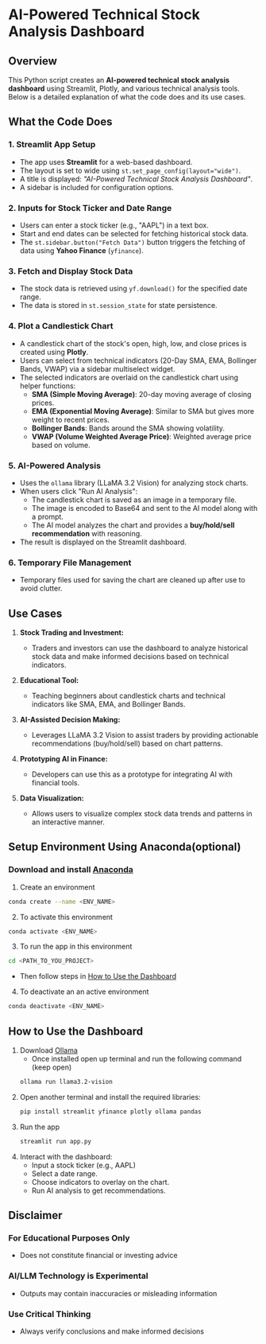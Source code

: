 # AI-Powered Technical Stock Analysis Dashboard

## **Overview**
This Python script creates an **AI-powered technical stock analysis dashboard** using Streamlit, Plotly, and various technical analysis tools. Below is a detailed explanation of what the code does and its use cases.



## **What the Code Does**

### **1. Streamlit App Setup**
- The app uses **Streamlit** for a web-based dashboard.
- The layout is set to wide using `st.set_page_config(layout="wide")`.
- A title is displayed: *"AI-Powered Technical Stock Analysis Dashboard"*.
- A sidebar is included for configuration options.



### **2. Inputs for Stock Ticker and Date Range**
- Users can enter a stock ticker (e.g., "AAPL") in a text box.
- Start and end dates can be selected for fetching historical stock data.
- The `st.sidebar.button("Fetch Data")` button triggers the fetching of data using **Yahoo Finance** (`yfinance`).



### **3. Fetch and Display Stock Data**
- The stock data is retrieved using `yf.download()` for the specified date range.
- The data is stored in `st.session_state` for state persistence.



### **4. Plot a Candlestick Chart**
- A candlestick chart of the stock's open, high, low, and close prices is created using **Plotly**.
- Users can select from technical indicators (20-Day SMA, EMA, Bollinger Bands, VWAP) via a sidebar multiselect widget.
- The selected indicators are overlaid on the candlestick chart using helper functions:
  - **SMA (Simple Moving Average)**: 20-day moving average of closing prices.
  - **EMA (Exponential Moving Average)**: Similar to SMA but gives more weight to recent prices.
  - **Bollinger Bands**: Bands around the SMA showing volatility.
  - **VWAP (Volume Weighted Average Price)**: Weighted average price based on volume.



### **5. AI-Powered Analysis**
- Uses the `ollama` library (LLaMA 3.2 Vision) for analyzing stock charts.
- When users click "Run AI Analysis":
  - The candlestick chart is saved as an image in a temporary file.
  - The image is encoded to Base64 and sent to the AI model along with a prompt.
  - The AI model analyzes the chart and provides a **buy/hold/sell recommendation** with reasoning.
- The result is displayed on the Streamlit dashboard.



### **6. Temporary File Management**
- Temporary files used for saving the chart are cleaned up after use to avoid clutter.



## **Use Cases**

1. **Stock Trading and Investment:**
   - Traders and investors can use the dashboard to analyze historical stock data and make informed decisions based on technical indicators.

2. **Educational Tool:**
   - Teaching beginners about candlestick charts and technical indicators like SMA, EMA, and Bollinger Bands.

3. **AI-Assisted Decision Making:**
   - Leverages LLaMA 3.2 Vision to assist traders by providing actionable recommendations (buy/hold/sell) based on chart patterns.

4. **Prototyping AI in Finance:**
   - Developers can use this as a prototype for integrating AI with financial tools.

5. **Data Visualization:**
   - Allows users to visualize complex stock data trends and patterns in an interactive manner.


## **Setup Environment Using Anaconda(optional)**
### Download and install [Anaconda](https://www.anaconda.com/download)
1. Create an environment 
```bash
conda create --name <ENV_NAME>
```    
2. To activate this environment
```bash
conda activate <ENV_NAME>
```
3. To run the app in this environment
```bash
cd <PATH_TO_YOU_PROJECT>
```
   - Then follow steps in [How to Use the Dashboard](#how-to-use-the-dashboard)

4. To deactivate an an active environment
```bash
conda deactivate <ENV_NAME>
```


## **How to Use the Dashboard**

1. Download [Ollama](https://ollama.com/) 
   - Once installed open up terminal and run the following command (keep open)
    ```bash
    ollama run llama3.2-vision
    ```
2. Open another terminal and install the required libraries:
   ```bash
   pip install streamlit yfinance plotly ollama pandas
   ```
3. Run the app 
    ```bash
    streamlit run app.py
    ```
4. Interact with the dashboard:
   - Input a stock ticker (e.g., AAPL)
   - Select a date range.
   - Choose indicators to overlay on the chart.
   - Run AI analysis to get recommendations.

## **Disclaimer**

### For Educational Purposes Only
- Does not constitute financial or investing advice 
### AI/LLM Technology is Experimental
- Outputs may contain inaccuracies or misleading information
### Use Critical Thinking
- Always verify conclusions and make informed decisions